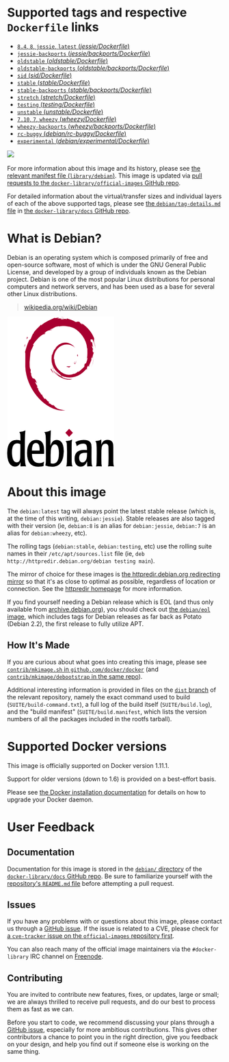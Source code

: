 # Supported tags and respective `Dockerfile` links

-	[`8.4`, `8`, `jessie`, `latest` (*jessie/Dockerfile*)](https://github.com/tianon/docker-brew-debian/blob/35057319055fbeda72447ee824e5677c33db7bf9/jessie/Dockerfile)
-	[`jessie-backports` (*jessie/backports/Dockerfile*)](https://github.com/tianon/docker-brew-debian/blob/35057319055fbeda72447ee824e5677c33db7bf9/jessie/backports/Dockerfile)
-	[`oldstable` (*oldstable/Dockerfile*)](https://github.com/tianon/docker-brew-debian/blob/35057319055fbeda72447ee824e5677c33db7bf9/oldstable/Dockerfile)
-	[`oldstable-backports` (*oldstable/backports/Dockerfile*)](https://github.com/tianon/docker-brew-debian/blob/35057319055fbeda72447ee824e5677c33db7bf9/oldstable/backports/Dockerfile)
-	[`sid` (*sid/Dockerfile*)](https://github.com/tianon/docker-brew-debian/blob/a667650676c4f2748d6d12f14d06609c13f22de3/sid/Dockerfile)
-	[`stable` (*stable/Dockerfile*)](https://github.com/tianon/docker-brew-debian/blob/35057319055fbeda72447ee824e5677c33db7bf9/stable/Dockerfile)
-	[`stable-backports` (*stable/backports/Dockerfile*)](https://github.com/tianon/docker-brew-debian/blob/35057319055fbeda72447ee824e5677c33db7bf9/stable/backports/Dockerfile)
-	[`stretch` (*stretch/Dockerfile*)](https://github.com/tianon/docker-brew-debian/blob/a667650676c4f2748d6d12f14d06609c13f22de3/stretch/Dockerfile)
-	[`testing` (*testing/Dockerfile*)](https://github.com/tianon/docker-brew-debian/blob/a667650676c4f2748d6d12f14d06609c13f22de3/testing/Dockerfile)
-	[`unstable` (*unstable/Dockerfile*)](https://github.com/tianon/docker-brew-debian/blob/a667650676c4f2748d6d12f14d06609c13f22de3/unstable/Dockerfile)
-	[`7.10`, `7`, `wheezy` (*wheezy/Dockerfile*)](https://github.com/tianon/docker-brew-debian/blob/35057319055fbeda72447ee824e5677c33db7bf9/wheezy/Dockerfile)
-	[`wheezy-backports` (*wheezy/backports/Dockerfile*)](https://github.com/tianon/docker-brew-debian/blob/35057319055fbeda72447ee824e5677c33db7bf9/wheezy/backports/Dockerfile)
-	[`rc-buggy` (*debian/rc-buggy/Dockerfile*)](https://github.com/tianon/dockerfiles/blob/22a998f815d55217afa0075411b810b8889ceac1/debian/rc-buggy/Dockerfile)
-	[`experimental` (*debian/experimental/Dockerfile*)](https://github.com/tianon/dockerfiles/blob/22a998f815d55217afa0075411b810b8889ceac1/debian/experimental/Dockerfile)

[![](https://badge.imagelayers.io/debian:latest.svg)](https://imagelayers.io/?images=debian:8.4,debian:jessie-backports,debian:oldstable,debian:oldstable-backports,debian:sid,debian:stable,debian:stable-backports,debian:stretch,debian:testing,debian:unstable,debian:7.10,debian:wheezy-backports,debian:rc-buggy,debian:experimental)

For more information about this image and its history, please see [the relevant manifest file (`library/debian`)](https://github.com/docker-library/official-images/blob/master/library/debian). This image is updated via [pull requests to the `docker-library/official-images` GitHub repo](https://github.com/docker-library/official-images/pulls?q=label%3Alibrary%2Fdebian).

For detailed information about the virtual/transfer sizes and individual layers of each of the above supported tags, please see [the `debian/tag-details.md` file](https://github.com/docker-library/docs/blob/master/debian/tag-details.md) in [the `docker-library/docs` GitHub repo](https://github.com/docker-library/docs).

# What is Debian?

Debian is an operating system which is composed primarily of free and open-source software, most of which is under the GNU General Public License, and developed by a group of individuals known as the Debian project. Debian is one of the most popular Linux distributions for personal computers and network servers, and has been used as a base for several other Linux distributions.

> [wikipedia.org/wiki/Debian](https://en.wikipedia.org/wiki/Debian)

![logo](https://raw.githubusercontent.com/docker-library/docs/b449be7df57e9ed9086bb5821bfb5d6cdc5d67a4/debian/logo.png)

# About this image

The `debian:latest` tag will always point the latest stable release (which is, at the time of this writing, `debian:jessie`). Stable releases are also tagged with their version (ie, `debian:8` is an alias for `debian:jessie`, `debian:7` is an alias for `debian:wheezy`, etc).

The rolling tags (`debian:stable`, `debian:testing`, etc) use the rolling suite names in their `/etc/apt/sources.list` file (ie, `deb
http://httpredir.debian.org/debian testing main`).

The mirror of choice for these images is [the httpredir.debian.org redirecting mirror](http://httpredir.debian.org) so that it's as close to optimal as possible, regardless of location or connection. See the [httpredir homepage](http://httpredir.debian.org) for more information.

If you find yourself needing a Debian release which is EOL (and thus only available from [archive.debian.org](http://archive.debian.org)), you should check out [the `debian/eol` image](https://hub.docker.com/r/debian/eol/), which includes tags for Debian releases as far back as Potato (Debian 2.2), the first release to fully utilize APT.

## How It's Made

If you are curious about what goes into creating this image, please see [`contrib/mkimage.sh` in `github.com/docker/docker`](https://github.com/docker/docker/blob/master/contrib/mkimage.sh) (and [`contrib/mkimage/debootstrap` in the same repo](https://github.com/docker/docker/blob/master/contrib/mkimage/debootstrap)).

Additional interesting information is provided in files on the [`dist` branch](https://github.com/tianon/docker-brew-debian/tree/dist) of the relevant repository, namely the exact command used to build (`SUITE/build-command.txt`), a full log of the build itself (`SUITE/build.log`), and the "build manifest" (`SUITE/build.manifest`, which lists the version numbers of all the packages included in the rootfs tarball).

# Supported Docker versions

This image is officially supported on Docker version 1.11.1.

Support for older versions (down to 1.6) is provided on a best-effort basis.

Please see [the Docker installation documentation](https://docs.docker.com/installation/) for details on how to upgrade your Docker daemon.

# User Feedback

## Documentation

Documentation for this image is stored in the [`debian/` directory](https://github.com/docker-library/docs/tree/master/debian) of the [`docker-library/docs` GitHub repo](https://github.com/docker-library/docs). Be sure to familiarize yourself with the [repository's `README.md` file](https://github.com/docker-library/docs/blob/master/README.md) before attempting a pull request.

## Issues

If you have any problems with or questions about this image, please contact us through a [GitHub issue](https://github.com/tianon/docker-brew-debian/issues). If the issue is related to a CVE, please check for [a `cve-tracker` issue on the `official-images` repository first](https://github.com/docker-library/official-images/issues?q=label%3Acve-tracker).

You can also reach many of the official image maintainers via the `#docker-library` IRC channel on [Freenode](https://freenode.net).

## Contributing

You are invited to contribute new features, fixes, or updates, large or small; we are always thrilled to receive pull requests, and do our best to process them as fast as we can.

Before you start to code, we recommend discussing your plans through a [GitHub issue](https://github.com/tianon/docker-brew-debian/issues), especially for more ambitious contributions. This gives other contributors a chance to point you in the right direction, give you feedback on your design, and help you find out if someone else is working on the same thing.
